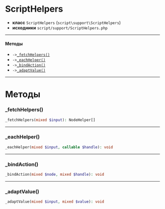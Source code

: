 # ScriptHelpers

- **класс** `ScriptHelpers` (`script\support\ScriptHelpers`)
- **исходники** `script/support/ScriptHelpers.php`

---

#### Методы

- `->`[`_fetchHelpers()`](#method-_fetchhelpers)
- `->`[`_eachHelper()`](#method-_eachhelper)
- `->`[`_bindAction()`](#method-_bindaction)
- `->`[`_adaptValue()`](#method-_adaptvalue)

---
# Методы

<a name="method-_fetchhelpers"></a>

### _fetchHelpers()
```php
_fetchHelpers(mixed $input): NodeHelper[]
```

---

<a name="method-_eachhelper"></a>

### _eachHelper()
```php
_eachHelper(mixed $input, callable $handle): void
```

---

<a name="method-_bindaction"></a>

### _bindAction()
```php
_bindAction(mixed $node, mixed $handle): void
```

---

<a name="method-_adaptvalue"></a>

### _adaptValue()
```php
_adaptValue(mixed $input, mixed $value): void
```
